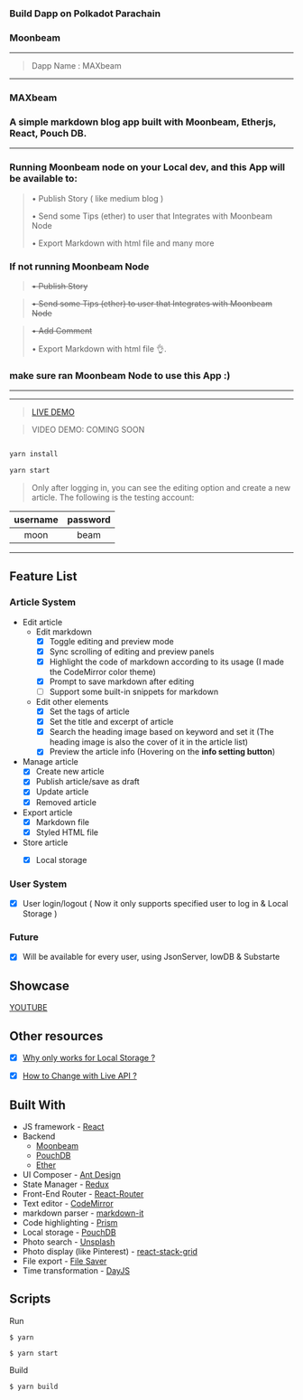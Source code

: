 
### Build Dapp on Polkadot Parachain

### Moonbeam 
---

> Dapp Name : MAXbeam
---

> 

### MAXbeam

### A simple markdown blog app built with Moonbeam, Etherjs, React, Pouch DB.
---


### Running Moonbeam node on your Local dev, and this App will be available to:

> • Publish Story ( like medium blog ) 
> 
> • Send some Tips (ether) to user that Integrates with  Moonbeam Node  
> 
> • Export Markdown with html file and many more 

### If not running Moonbeam Node
> <del>• Publish Story </del> 

> <del>• Send some Tips (ether) to user that Integrates with  Moonbeam Node  </del> 

> <del>• Add Comment  </del> 
> 
> • Export Markdown with html file 👌.

### make sure ran Moonbeam Node to use this App :)
---
---


> [LIVE DEMO](https://maxbeam-app.web.app/)


> VIDEO DEMO: COMING SOON

```bash

yarn install

yarn start
```

> Only after logging in, you can see the editing option and create a new article. The following is the testing account:

| username | password |
| :------: | :------: |
| moon     | beam  |

---


## Feature List

### Article System

- Edit article
  - Edit markdown
    - [x] Toggle editing and preview mode
    - [x] Sync scrolling of editing and preview panels
    - [x] Highlight the code of markdown according to its usage (I made the CodeMirror color theme)
    - [x] Prompt to save markdown after editing
    - [ ] Support some built-in snippets for markdown
  - Edit other elements
    - [x] Set the tags of article
    - [x] Set the title and excerpt of article
    - [x] Search the heading image based on keyword and set it (The heading image is also the cover of it in the article list)
    - [x] Preview the article info (Hovering on the **info setting button**)
- Manage article
  - [x] Create new article
  - [x] Publish article/save as draft
  - [x] Update article
  - [x] Removed article
- Export article
  - [x] Markdown file
  - [x] Styled HTML file
- Store article
  - [x] Local storage


### User System

- [x] User login/logout ( Now it only supports specified user to log in & Local Storage )

### Future

- [x] Will be available for every user, using JsonServer, lowDB & Substarte


## Showcase 

[YOUTUBE](youtube.com)


## Other resources

- [x] [Why only works for Local Storage ?](.com)

- [x] [How to Change with Live API ?](.com)

## Built With

- JS framework - [React](https://github.com/facebook/react/)
- Backend
   - [Moonbeam](https://docs.moonbeam.network/)
   - [PouchDB](https://github.com/pouchdb/pouchdb/)
   - [Ether](https://docs.ethers.io/)
- UI Composer - [Ant Design](https://github.com/ant-design/ant-design/)
- State Manager - [Redux](https://github.com/reactjs/redux/)
- Front-End Router - [React-Router](https://github.com/ReactTraining/react-router)
- Text editor - [CodeMirror](https://github.com/codemirror/CodeMirror/)
- markdown parser - [markdown-it](https://github.com/markdown-it/markdown-it/)
- Code highlighting - [Prism](https://github.com/PrismJS/prism/)
- Local storage - [PouchDB](https://github.com/pouchdb/pouchdb/)
- Photo search - [Unsplash](https://github.com/unsplash/unsplash-js)
- Photo display (like Pinterest) - [react-stack-grid](https://github.com/tsuyoshiwada/react-stack-grid)
- File export - [File Saver](https://github.com/eligrey/FileSaver.js/)
- Time transformation - [DayJS](https://github.com/iamkun/dayjs)

## Scripts

Run

```
$ yarn 

$ yarn start
```

Build

```
$ yarn build
```
